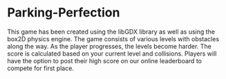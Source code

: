 # Parking-Perfection

This game has been created using the libGDX library as well as using the box2D physics engine. The game consists of various levels with obstacles along the way. As the player progresses, the levels become harder. The score is calculated based on your current level and collisions. Players will have the option to post their high score on our online leaderboard to compete for first place.
